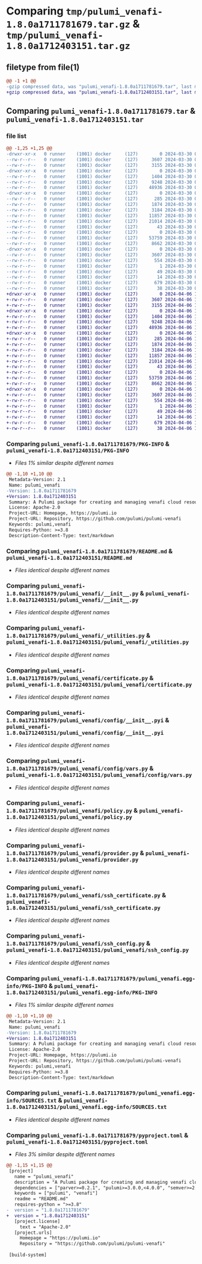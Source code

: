 # Comparing `tmp/pulumi_venafi-1.8.0a1711781679.tar.gz` & `tmp/pulumi_venafi-1.8.0a1712403151.tar.gz`

## filetype from file(1)

```diff
@@ -1 +1 @@
-gzip compressed data, was "pulumi_venafi-1.8.0a1711781679.tar", last modified: Sat Mar 30 06:56:34 2024, max compression
+gzip compressed data, was "pulumi_venafi-1.8.0a1712403151.tar", last modified: Sat Apr  6 11:38:17 2024, max compression
```

## Comparing `pulumi_venafi-1.8.0a1711781679.tar` & `pulumi_venafi-1.8.0a1712403151.tar`

### file list

```diff
@@ -1,25 +1,25 @@
-drwxr-xr-x   0 runner    (1001) docker     (127)        0 2024-03-30 06:56:34.776667 pulumi_venafi-1.8.0a1711781679/
--rw-r--r--   0 runner    (1001) docker     (127)     3607 2024-03-30 06:56:34.776667 pulumi_venafi-1.8.0a1711781679/PKG-INFO
--rw-r--r--   0 runner    (1001) docker     (127)     3155 2024-03-30 06:56:28.000000 pulumi_venafi-1.8.0a1711781679/README.md
-drwxr-xr-x   0 runner    (1001) docker     (127)        0 2024-03-30 06:56:34.776667 pulumi_venafi-1.8.0a1711781679/pulumi_venafi/
--rw-r--r--   0 runner    (1001) docker     (127)     1404 2024-03-30 06:56:28.000000 pulumi_venafi-1.8.0a1711781679/pulumi_venafi/__init__.py
--rw-r--r--   0 runner    (1001) docker     (127)     9248 2024-03-30 06:56:28.000000 pulumi_venafi-1.8.0a1711781679/pulumi_venafi/_utilities.py
--rw-r--r--   0 runner    (1001) docker     (127)    48936 2024-03-30 06:56:28.000000 pulumi_venafi-1.8.0a1711781679/pulumi_venafi/certificate.py
-drwxr-xr-x   0 runner    (1001) docker     (127)        0 2024-03-30 06:56:34.776667 pulumi_venafi-1.8.0a1711781679/pulumi_venafi/config/
--rw-r--r--   0 runner    (1001) docker     (127)      285 2024-03-30 06:56:28.000000 pulumi_venafi-1.8.0a1711781679/pulumi_venafi/config/__init__.py
--rw-r--r--   0 runner    (1001) docker     (127)     1874 2024-03-30 06:56:28.000000 pulumi_venafi-1.8.0a1711781679/pulumi_venafi/config/__init__.pyi
--rw-r--r--   0 runner    (1001) docker     (127)     3184 2024-03-30 06:56:28.000000 pulumi_venafi-1.8.0a1711781679/pulumi_venafi/config/vars.py
--rw-r--r--   0 runner    (1001) docker     (127)    11857 2024-03-30 06:56:28.000000 pulumi_venafi-1.8.0a1711781679/pulumi_venafi/policy.py
--rw-r--r--   0 runner    (1001) docker     (127)    21014 2024-03-30 06:56:28.000000 pulumi_venafi-1.8.0a1711781679/pulumi_venafi/provider.py
--rw-r--r--   0 runner    (1001) docker     (127)       43 2024-03-30 06:56:28.000000 pulumi_venafi-1.8.0a1711781679/pulumi_venafi/pulumi-plugin.json
--rw-r--r--   0 runner    (1001) docker     (127)        0 2024-03-30 06:56:28.000000 pulumi_venafi-1.8.0a1711781679/pulumi_venafi/py.typed
--rw-r--r--   0 runner    (1001) docker     (127)    53759 2024-03-30 06:56:28.000000 pulumi_venafi-1.8.0a1711781679/pulumi_venafi/ssh_certificate.py
--rw-r--r--   0 runner    (1001) docker     (127)     8662 2024-03-30 06:56:28.000000 pulumi_venafi-1.8.0a1711781679/pulumi_venafi/ssh_config.py
-drwxr-xr-x   0 runner    (1001) docker     (127)        0 2024-03-30 06:56:34.776667 pulumi_venafi-1.8.0a1711781679/pulumi_venafi.egg-info/
--rw-r--r--   0 runner    (1001) docker     (127)     3607 2024-03-30 06:56:34.000000 pulumi_venafi-1.8.0a1711781679/pulumi_venafi.egg-info/PKG-INFO
--rw-r--r--   0 runner    (1001) docker     (127)      554 2024-03-30 06:56:34.000000 pulumi_venafi-1.8.0a1711781679/pulumi_venafi.egg-info/SOURCES.txt
--rw-r--r--   0 runner    (1001) docker     (127)        1 2024-03-30 06:56:34.000000 pulumi_venafi-1.8.0a1711781679/pulumi_venafi.egg-info/dependency_links.txt
--rw-r--r--   0 runner    (1001) docker     (127)       49 2024-03-30 06:56:34.000000 pulumi_venafi-1.8.0a1711781679/pulumi_venafi.egg-info/requires.txt
--rw-r--r--   0 runner    (1001) docker     (127)       14 2024-03-30 06:56:34.000000 pulumi_venafi-1.8.0a1711781679/pulumi_venafi.egg-info/top_level.txt
--rw-r--r--   0 runner    (1001) docker     (127)      679 2024-03-30 06:56:28.000000 pulumi_venafi-1.8.0a1711781679/pyproject.toml
--rw-r--r--   0 runner    (1001) docker     (127)       38 2024-03-30 06:56:34.776667 pulumi_venafi-1.8.0a1711781679/setup.cfg
+drwxr-xr-x   0 runner    (1001) docker     (127)        0 2024-04-06 11:38:17.034040 pulumi_venafi-1.8.0a1712403151/
+-rw-r--r--   0 runner    (1001) docker     (127)     3607 2024-04-06 11:38:17.034040 pulumi_venafi-1.8.0a1712403151/PKG-INFO
+-rw-r--r--   0 runner    (1001) docker     (127)     3155 2024-04-06 11:38:09.000000 pulumi_venafi-1.8.0a1712403151/README.md
+drwxr-xr-x   0 runner    (1001) docker     (127)        0 2024-04-06 11:38:17.034040 pulumi_venafi-1.8.0a1712403151/pulumi_venafi/
+-rw-r--r--   0 runner    (1001) docker     (127)     1404 2024-04-06 11:38:09.000000 pulumi_venafi-1.8.0a1712403151/pulumi_venafi/__init__.py
+-rw-r--r--   0 runner    (1001) docker     (127)     9248 2024-04-06 11:38:09.000000 pulumi_venafi-1.8.0a1712403151/pulumi_venafi/_utilities.py
+-rw-r--r--   0 runner    (1001) docker     (127)    48936 2024-04-06 11:38:09.000000 pulumi_venafi-1.8.0a1712403151/pulumi_venafi/certificate.py
+drwxr-xr-x   0 runner    (1001) docker     (127)        0 2024-04-06 11:38:17.034040 pulumi_venafi-1.8.0a1712403151/pulumi_venafi/config/
+-rw-r--r--   0 runner    (1001) docker     (127)      285 2024-04-06 11:38:09.000000 pulumi_venafi-1.8.0a1712403151/pulumi_venafi/config/__init__.py
+-rw-r--r--   0 runner    (1001) docker     (127)     1874 2024-04-06 11:38:09.000000 pulumi_venafi-1.8.0a1712403151/pulumi_venafi/config/__init__.pyi
+-rw-r--r--   0 runner    (1001) docker     (127)     3184 2024-04-06 11:38:09.000000 pulumi_venafi-1.8.0a1712403151/pulumi_venafi/config/vars.py
+-rw-r--r--   0 runner    (1001) docker     (127)    11857 2024-04-06 11:38:09.000000 pulumi_venafi-1.8.0a1712403151/pulumi_venafi/policy.py
+-rw-r--r--   0 runner    (1001) docker     (127)    21014 2024-04-06 11:38:09.000000 pulumi_venafi-1.8.0a1712403151/pulumi_venafi/provider.py
+-rw-r--r--   0 runner    (1001) docker     (127)       43 2024-04-06 11:38:09.000000 pulumi_venafi-1.8.0a1712403151/pulumi_venafi/pulumi-plugin.json
+-rw-r--r--   0 runner    (1001) docker     (127)        0 2024-04-06 11:38:09.000000 pulumi_venafi-1.8.0a1712403151/pulumi_venafi/py.typed
+-rw-r--r--   0 runner    (1001) docker     (127)    53759 2024-04-06 11:38:09.000000 pulumi_venafi-1.8.0a1712403151/pulumi_venafi/ssh_certificate.py
+-rw-r--r--   0 runner    (1001) docker     (127)     8662 2024-04-06 11:38:09.000000 pulumi_venafi-1.8.0a1712403151/pulumi_venafi/ssh_config.py
+drwxr-xr-x   0 runner    (1001) docker     (127)        0 2024-04-06 11:38:17.034040 pulumi_venafi-1.8.0a1712403151/pulumi_venafi.egg-info/
+-rw-r--r--   0 runner    (1001) docker     (127)     3607 2024-04-06 11:38:17.000000 pulumi_venafi-1.8.0a1712403151/pulumi_venafi.egg-info/PKG-INFO
+-rw-r--r--   0 runner    (1001) docker     (127)      554 2024-04-06 11:38:17.000000 pulumi_venafi-1.8.0a1712403151/pulumi_venafi.egg-info/SOURCES.txt
+-rw-r--r--   0 runner    (1001) docker     (127)        1 2024-04-06 11:38:17.000000 pulumi_venafi-1.8.0a1712403151/pulumi_venafi.egg-info/dependency_links.txt
+-rw-r--r--   0 runner    (1001) docker     (127)       49 2024-04-06 11:38:17.000000 pulumi_venafi-1.8.0a1712403151/pulumi_venafi.egg-info/requires.txt
+-rw-r--r--   0 runner    (1001) docker     (127)       14 2024-04-06 11:38:17.000000 pulumi_venafi-1.8.0a1712403151/pulumi_venafi.egg-info/top_level.txt
+-rw-r--r--   0 runner    (1001) docker     (127)      679 2024-04-06 11:38:09.000000 pulumi_venafi-1.8.0a1712403151/pyproject.toml
+-rw-r--r--   0 runner    (1001) docker     (127)       38 2024-04-06 11:38:17.034040 pulumi_venafi-1.8.0a1712403151/setup.cfg
```

### Comparing `pulumi_venafi-1.8.0a1711781679/PKG-INFO` & `pulumi_venafi-1.8.0a1712403151/PKG-INFO`

 * *Files 1% similar despite different names*

```diff
@@ -1,10 +1,10 @@
 Metadata-Version: 2.1
 Name: pulumi_venafi
-Version: 1.8.0a1711781679
+Version: 1.8.0a1712403151
 Summary: A Pulumi package for creating and managing venafi cloud resources.
 License: Apache-2.0
 Project-URL: Homepage, https://pulumi.io
 Project-URL: Repository, https://github.com/pulumi/pulumi-venafi
 Keywords: pulumi,venafi
 Requires-Python: >=3.8
 Description-Content-Type: text/markdown
```

### Comparing `pulumi_venafi-1.8.0a1711781679/README.md` & `pulumi_venafi-1.8.0a1712403151/README.md`

 * *Files identical despite different names*

### Comparing `pulumi_venafi-1.8.0a1711781679/pulumi_venafi/__init__.py` & `pulumi_venafi-1.8.0a1712403151/pulumi_venafi/__init__.py`

 * *Files identical despite different names*

### Comparing `pulumi_venafi-1.8.0a1711781679/pulumi_venafi/_utilities.py` & `pulumi_venafi-1.8.0a1712403151/pulumi_venafi/_utilities.py`

 * *Files identical despite different names*

### Comparing `pulumi_venafi-1.8.0a1711781679/pulumi_venafi/certificate.py` & `pulumi_venafi-1.8.0a1712403151/pulumi_venafi/certificate.py`

 * *Files identical despite different names*

### Comparing `pulumi_venafi-1.8.0a1711781679/pulumi_venafi/config/__init__.pyi` & `pulumi_venafi-1.8.0a1712403151/pulumi_venafi/config/__init__.pyi`

 * *Files identical despite different names*

### Comparing `pulumi_venafi-1.8.0a1711781679/pulumi_venafi/config/vars.py` & `pulumi_venafi-1.8.0a1712403151/pulumi_venafi/config/vars.py`

 * *Files identical despite different names*

### Comparing `pulumi_venafi-1.8.0a1711781679/pulumi_venafi/policy.py` & `pulumi_venafi-1.8.0a1712403151/pulumi_venafi/policy.py`

 * *Files identical despite different names*

### Comparing `pulumi_venafi-1.8.0a1711781679/pulumi_venafi/provider.py` & `pulumi_venafi-1.8.0a1712403151/pulumi_venafi/provider.py`

 * *Files identical despite different names*

### Comparing `pulumi_venafi-1.8.0a1711781679/pulumi_venafi/ssh_certificate.py` & `pulumi_venafi-1.8.0a1712403151/pulumi_venafi/ssh_certificate.py`

 * *Files identical despite different names*

### Comparing `pulumi_venafi-1.8.0a1711781679/pulumi_venafi/ssh_config.py` & `pulumi_venafi-1.8.0a1712403151/pulumi_venafi/ssh_config.py`

 * *Files identical despite different names*

### Comparing `pulumi_venafi-1.8.0a1711781679/pulumi_venafi.egg-info/PKG-INFO` & `pulumi_venafi-1.8.0a1712403151/pulumi_venafi.egg-info/PKG-INFO`

 * *Files 1% similar despite different names*

```diff
@@ -1,10 +1,10 @@
 Metadata-Version: 2.1
 Name: pulumi_venafi
-Version: 1.8.0a1711781679
+Version: 1.8.0a1712403151
 Summary: A Pulumi package for creating and managing venafi cloud resources.
 License: Apache-2.0
 Project-URL: Homepage, https://pulumi.io
 Project-URL: Repository, https://github.com/pulumi/pulumi-venafi
 Keywords: pulumi,venafi
 Requires-Python: >=3.8
 Description-Content-Type: text/markdown
```

### Comparing `pulumi_venafi-1.8.0a1711781679/pulumi_venafi.egg-info/SOURCES.txt` & `pulumi_venafi-1.8.0a1712403151/pulumi_venafi.egg-info/SOURCES.txt`

 * *Files identical despite different names*

### Comparing `pulumi_venafi-1.8.0a1711781679/pyproject.toml` & `pulumi_venafi-1.8.0a1712403151/pyproject.toml`

 * *Files 3% similar despite different names*

```diff
@@ -1,15 +1,15 @@
 [project]
   name = "pulumi_venafi"
   description = "A Pulumi package for creating and managing venafi cloud resources."
   dependencies = ["parver>=0.2.1", "pulumi>=3.0.0,<4.0.0", "semver>=2.8.1"]
   keywords = ["pulumi", "venafi"]
   readme = "README.md"
   requires-python = ">=3.8"
-  version = "1.8.0a1711781679"
+  version = "1.8.0a1712403151"
   [project.license]
     text = "Apache-2.0"
   [project.urls]
     Homepage = "https://pulumi.io"
     Repository = "https://github.com/pulumi/pulumi-venafi"
 
 [build-system]
```

